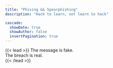 ```yaml
---
title: "Phising && Spearphishing"
description: "Hack to learn, not learn to hack"

cascade:
  showDate: true
  showAuthor: false
  invertPagination: true
---
```


{{< lead >}}
The message is fake.  
The breach is real.  
{{< /lead >}}
